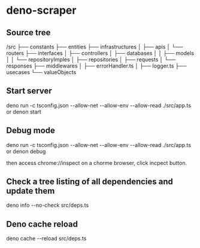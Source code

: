 # deno-scraper
## Source tree
/src
 ├── constants
 ├── entities
 ├── infrastructures
 │   ├── apis
 │   └── routers
 ├── interfaces
 │   ├── controllers
 │   ├── databases
 │   │   ├── models
 │   │   └── repositoryImples
 │   ├── repositories
 │   ├── requests
 │   └── responses
 ├── middlewares
 │   ├── errorHandler.ts
 │   ├── logger.ts
 ├── usecases
 └── valueObjects

## Start server
deno run -c tsconfig.json --allow-net --allow-env --allow-read ./src/app.ts
or
denon start

## Debug mode
deno run -c tsconfig.json --allow-net --allow-env --allow-read ./src/app.ts
or
denon debug

then access chrome://inspect on a chorme browser, click incpect button.

## Check a tree listing of all dependencies and update them
deno info --no-check src/deps.ts

## Deno cache reload
deno cache --reload src/deps.ts